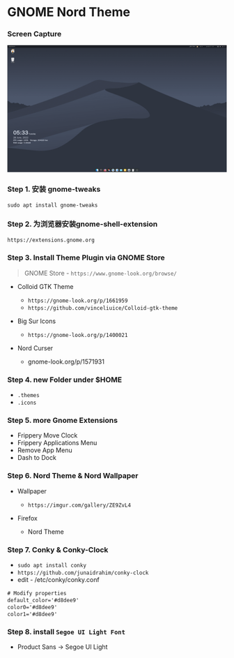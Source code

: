 # GNOME Nord Theme

### Screen Capture
![Screen Capture](./assets/Capture_001.PNG "Ubuntu 20.04 LTS")

### Step 1. 安装 gnome-tweaks

`sudo apt install gnome-tweaks`

### Step 2. 为浏览器安装gnome-shell-extension

`https://extensions.gnome.org`


### Step 3. Install Theme Plugin via GNOME Store
> GNOME Store - `https://www.gnome-look.org/browse/`

- Colloid GTK Theme
    - `https://gnome-look.org/p/1661959`
    - `https://github.com/vinceliuice/Colloid-gtk-theme`
- Big Sur Icons
    - `https://gnome-look.org/p/1400021`

- Nord Curser
    - gnome-look.org/p/1571931

### Step 4. new Folder under $HOME
- `.themes`
- `.icons`

### Step 5. more Gnome Extensions
- Frippery Move Clock
- Frippery Applications Menu
- Remove App Menu
- Dash to Dock

### Step 6. Nord Theme & Nord Wallpaper
- Wallpaper
    - `https://imgur.com/gallery/ZE9ZvL4`

- Firefox
    - Nord Theme

### Step 7. Conky & Conky-Clock

- `sudo apt install conky`
- `https://github.com/junaidrahim/conky-clock`
- edit - /etc/conky/conky.conf

```
# Modify properties
default_color='#d8dee9'
color0='#d8dee9'
color1='#d8dee9'
```

### Step 8.  install `Segoe UI Light Font`
- Product Sans -> Segoe UI Light

